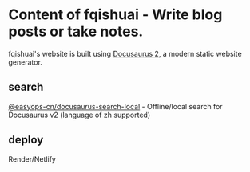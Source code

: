 # Content of fqishuai - Write blog posts or take notes.

fqishuai's website is built using [Docusaurus 2](https://docusaurus.io/), a modern static website generator.

## search
[@easyops-cn/docusaurus-search-local](https://github.com/easyops-cn/docusaurus-search-local) - Offline/local search for Docusaurus v2 (language of zh supported)

## deploy
Render/Netlify